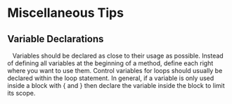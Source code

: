 # Miscellaneous Tips

## Variable Declarations
&nbsp;&nbsp; Variables should be declared as close to their usage as possible. Instead of defining all variables at the beginning of a method, define each right where you want to use them.
Control variables for loops should usually be declared within the loop statement. In general, if a variable is only used inside a block with { and } then declare the variable inside the block to limit its scope. 
